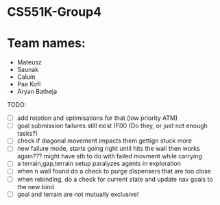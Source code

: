 # CS551K-Group4

# Team names:
- Mateusz
- Saunak
- Calum
- Paa Kofi
- Aryan Batheja


TODO:
- [ ] add rotation and optimisations for that (low priority ATM)
- [ ] goal submission failures still exist (FIX) (Do they, or just not enough tasks?)
- [ ] check if diagonal movement impacts them gettign stuck more
- [ ] new failure mode, starts going right until hits the wall then works again??? might have sth to do with failed movment while carrying
- [ ] a terrain,gap,terrain setup paralyzes agents in exploration
- [ ] when n wall found do a check to purge dispensers that are too close
- [ ] when rebinding, do a check for current state and update nav goals to the new bind
- [ ] goal and terrain are not mutually exclusive! 
